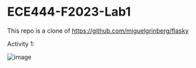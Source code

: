 # ECE444-F2023-Lab1

This repo is a clone of https://github.com/miguelgrinberg/flasky

Activity 1:

![image](https://github.com/arafatsyed/ECE444-F2023-Lab1/assets/55632837/c306b816-6b93-4730-8d51-24602f72c6be)
